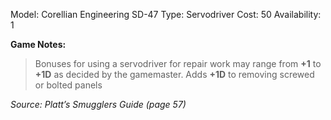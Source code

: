 Model: Corellian Engineering SD-47
Type: Servodriver
Cost: 50
Availability: 1

**Game Notes:** 
> Bonuses for using a servodriver for repair work may range from **+1** to **+1D** as decided by the gamemaster.
> Adds **+1D** to removing screwed or bolted panels

*Source: Platt’s Smugglers Guide (page 57)*